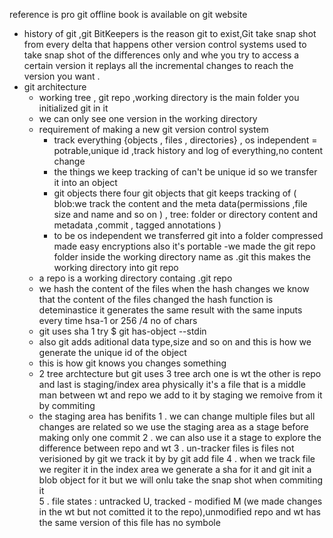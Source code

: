reference is pro git offline book is available on git website

- history of git ,git BitKeepers is the reason git to exist,Git take snap shot from every delta that happens other version control systems used to take snap shot of the differences only and whe you try to access a certain version it replays all the incremental changes to reach the version you want .
- git architecture
  - working tree , git repo ,working directory is the main folder you initialized git in it
  - we can only see one version in the working directory
  - requirement of making a new git version control system
    - track everything {objects , files , directories} , os independent = potrable,unique id ,track history and log of everything,no content change
    - the things we keep tracking of can't be unique id so we transfer it into an object
    - git objects there four git objects that git keeps tracking of ( blob:we track the content and the meta data(permissions ,file size and name and so on ) , tree: folder or directory content and metadata ,commit , tagged annotations )
    - to be os independent we transferred git into a folder compressed made easy encryptions also it's portable
    -we made the git repo folder inside the working directory name as .git this makes the working directory into git repo 
   - a repo is a working directory containg .git repo
   - we hash the content of the files when the hash changes we know that the content of the files changed  the hash function is deteminastice it generates the same result with the same inputs every time  hsa-1 or 256 /4 no of chars 
   - git uses sha 1 try  $ git has-object --stdin 
   - also git adds aditional data type,size and so on and this is how we generate the unique id of the object 
   - this is how git knows you changes something 
   - 2 tree archtecture but git uses 3  tree arch one is wt the other is repo and last is staging/index area physically it's a file that is a middle man between wt and repo we add to it by staging we remoive from it by commiting  
   - the staging area has benifits 
   	1 . we can change multiple files but all changes are related so we use the staging area as a stage before making only one commit 
	2 . we can also use it a stage to explore the difference between repo and wt
	3 . un-tracker files is files not verisioned by git we track it by by git add file 
	4 . when we track file we regiter it in the index area we generate a sha for it and git init a blob object for it but we will onlu take the snap shot when commiting it  
	5 . file states : untracked U, tracked - modified M (we made changes in the wt but not comitted it to the repo),unmodified repo and wt has the same version of this file has no symbole  

